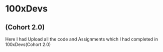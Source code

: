 # 100xDevs 
## (Cohort 2.0)

̀Here I had Upload all the code and Assignments which I had completed in 100xDevs(Cohort 2.0)
